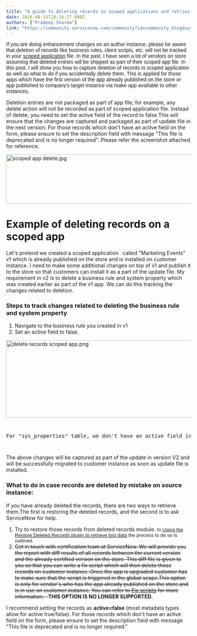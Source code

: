 ```yaml
---
title: "A guide to deleting records in scoped applications and retrieving them"
date: 2016-08-15T20:16:27.000Z
authors: ["Pradeep Sharma"]
link: "https://community.servicenow.com/community?id=community_blog&sys_id=29ace225dbd0dbc01dcaf3231f961953"
---
```

<p><span style="font-family: arial, helvetica, sans-serif;">If you are doing enhancement changes on an author instance, please be aware that deletion of records like business rules, client scripts, etc. will not be tracked in your <a title="ocs.servicenow.com/bundle/helsinki-application-development/page/build/applications/concept/c_ApplicationScope.html" href="https://docs.servicenow.com/bundle/helsinki-application-development/page/build/applications/concept/c_ApplicationScope.html">scoped application</a> file. In the past, I have seen a lot of vendors on store assuming that deleted entries will be shipped as part of their scoped app file. In this post, I will</span><span style="font-family: arial, helvetica, sans-serif;"> show you how to capture deletion of records in scoped application as well as what to do if you accidentally delete them. This is applied for those apps which have the first version of the app already published on the store or app published to company's target instance via make app available to other instances.</span></p><p></p><p>Deletion entries are not packaged as part of app file; for example, any delete action will not be recorded as part of scoped application file. Instead of delete, you need to set the active field of the record to false.This will ensure that the changes are captured and packaged as part of update file in the next version. For those records which don't have an active field on the form, please ensure to set the description field with message "This file is deprecated and is no longer required". Please refer the screenshot attached for reference.</p><p><img   alt="scoped app delete.jpg" class="image-2 jive-image" src="761ce006dbd4dfc068c1fb651f961924.iix" style="width: 620px; height: 134px; display: block; margin-left: auto; margin-right: auto;"/></p><p></p><h1>Example of deleting records on a scoped app</h1><p>Let's pretend we created a scoped application   called "Marketing Events" v1 which is already published on the store and is installed on customer instance. I need to make some additional changes on top of v1 and publish it to the store so that customers can install it as a part of the update file. My requirement in v2 is to delete a business rule and system property which was created earlier as part of the v1 app. We can do this tracking the changes related to deletion.</p><p></p><h3>Steps to track changes related to deleting the business rule and system property</h3><ol><li>Navigate to the business rule you created in v1</li><li>Set an active field to false.</li></ol><p><img   alt="delete records scoped app.png" class="image-3 jive-image" src="1dbb084edb9cdb048c8ef4621f9619c6.iix" style="width: 620px; height: 211px; display: block; margin-left: auto; margin-right: auto;"/></p><p></p><pre class="jive_text_macro jive_macro_alert" data-renderedposition="816.59375_8_1192_112"><pre __default_attr="info" __jive_macro_name="alert" alert="info" class="jive_text_macro jive_macro_alert" data-renderedposition="840.59375_40_1150_64"><p>For "sys_properties" table, we don't have an active field in the base system. For those records which don't have an active field we recommend you to just update the description field with the message, "This file is deprecated and is no longer required." The same steps will be followed for any records which don't have active field in the base system.</p></pre></pre><p>The above changes will be captured as part of the update in version V2 and will be successfully migrated to customer instance as soon as update file is installed.</p><p></p><h3>What to do in case records are deleted by mistake on source instance:</h3><p>If you have already deleted the records, there are two ways to retrieve them.The first is restoring the deleted records, and the second is to ask ServiceNow for help.</p><p></p><ol><li>Try to restore those records from deleted records module. <span style="font-family: arial, helvetica, sans-serif; font-size: 10pt;">In <a title="Using the Restore Deleted Records plugin to retrieve lost data" __default_attr="4019" __jive_macro_name="blogpost" class="jive_macro jive_macro_blogpost" data-orig-content="Using the Restore Deleted Records plugin to retrieve lost data" data-renderedposition="1056.390625_416.921875_385_15" href="/community?id=community_blog&sys_id=356dea29dbd0dbc01dcaf3231f96195f">Using the Restore Deleted Records plugin to retrieve lost data</a> the process to do so is outlined.</span></li><li><span style="text-decoration: line-through;">Get in touch with certification team at ServiceNow. We will provide you the report with diff results of all records between the current version and the already certified version on the store. This diff file is given to you so that you can write a fix script which will then delete those records on customer instance. Once the app is upgraded customer has to make sure that the script is triggered in the global scope.This option is only for vendor's who has the app already published on the store and is in use on customer instance. You can refer to <a href="https://docs.servicenow.com/bundle/geneva-custom-application-development/page/build/applications/concept/c_FixScripts.html" title="https://docs.servicenow.com/bundle/geneva-custom-application-development/page/build/applications/concept/c_FixScripts.html">Fix scripts</a> for more information.   </span><strong>THIS OPTION IS NO LONGER SUPPORTED.</strong></li></ol><p></p><p>I recommend setting the records as <strong>active=false</strong> (most metadata types allow for active true/false). For those records which don't have an active field on the form, please ensure to set the description field with message "This file is deprecated and is no longer required."</p>